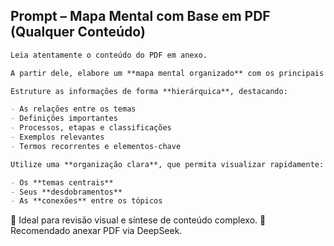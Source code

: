 ## Prompt – Mapa Mental com Base em PDF (Qualquer Conteúdo)
```markdown
Leia atentamente o conteúdo do PDF em anexo.

A partir dele, elabore um **mapa mental organizado** com os principais **tópicos, subtópicos e conceitos-chave**.

Estruture as informações de forma **hierárquica**, destacando:

- As relações entre os temas  
- Definições importantes  
- Processos, etapas e classificações  
- Exemplos relevantes  
- Termos recorrentes e elementos-chave

Utilize uma **organização clara**, que permita visualizar rapidamente:

- Os **temas centrais**
- Seus **desdobramentos**
- As **conexões** entre os tópicos

```
🎯 Ideal para revisão visual e síntese de conteúdo complexo.
📎 Recomendado anexar PDF via DeepSeek.
